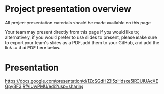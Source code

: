 # Project presentation overview

All project presentation materials should be made available on this page.

Your team may present directly from this page if you would like to; alternatively, if you would prefer to use slides to present, please make sure to export your team's slides as a PDF, add them to your GitHub, and add the link to that PDF here below.

# Presentation

https://docs.google.com/presentation/d/1ZcSGdH23i5zHdsxe5lRCUiUAcXEGpyBF3jRfAiUwPMU/edit?usp=sharing
